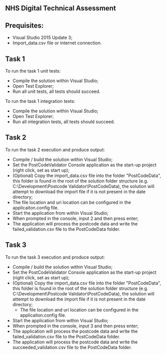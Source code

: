 ## NHS Digital Technical Assessment

## Prequisites:

* Visual Studio 2015 Update 3;
* Import_data.csv file or internet connection.

## Task 1
To run the task 1 unit tests:
* Compile the solution within Visual Studio;
* Open Test Explorer;
* Run all unit tests, all tests should succeed.

To run the task 1 integration tests:
* Compile the solution within Visual Studio;
* Open Test Explorer;
* Run all integration tests, all tests should succeed.

## Task 2
To run the task 2 execution and produce output:
* Compile / build the solution within Visual Studio;
* Set the PostCodeValidator Console application as the start-up project  (right click, set as start up);
* (Optional) Copy the import_data.csv file into the folder "PostCodeData", this folder is found in the root of the solution folder structure 
  (e.g. C:\Development\Postcode Validator\PostCodeData\), the solution will attempt to download the import file if it is not present in the date directory;
* The file location and uri location can be configured in the applicaiton.config file.
* Start the application from within Visual Studio;
* When prompted in the console, input 2 and then press enter;
* The application will process the postcode data and write the failed_validation.csv file to the PostCodeData folder.

## Task 3
To run the task 3 execution and produce output:
* Compile / build the solution within Visual Studio;
* Set the PostCodeValidator Console application as the start-up project  (right click, set as start up);
* (Optional) Copy the import_data.csv file into the folder "PostCodeData", this folder is found in the root of the solution folder structure 
  (e.g. C:\Development\Postcode Validator\PostCodeData\), the solution will attempt to download the import file if it is not present in the date directory;
  * The file location and uri location can be configured in the applicaiton.config file.
* Start the application from within Visual Studio;
* When prompted in the console, input 3 and then press enter;
* The application will process the postcode data and write the failed_validation.csv file to the PostCodeData folder.
* The application will process the postcode data and write the succeeded_validation.csv file to the PostCodeData folder.

